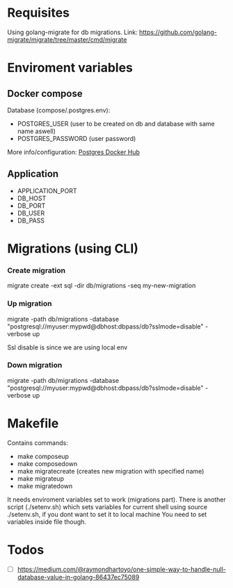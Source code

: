 # Requisites

Using golang-migrate for db migrations. Link: https://github.com/golang-migrate/migrate/tree/master/cmd/migrate

# Enviroment variables

## Docker compose

Database (compose/.postgres.env):
* POSTGRES_USER (user to be created on db and database with same name aswell)
* POSTGRES_PASSWORD (user password)

More info/configuration: [Postgres Docker Hub](https://hub.docker.com/_/postgres) 


## Application
* APPLICATION_PORT
* DB_HOST
* DB_PORT
* DB_USER
* DB_PASS


# Migrations (using CLI)

### Create migration
migrate create -ext sql -dir db/migrations -seq my-new-migration

### Up migration
migrate -path db/migrations -database "postgresql://myuser:mypwd@dbhost:dbpass/db?sslmode=disable" -verbose up

Ssl disable is since we are using local env

### Down migration
migrate -path db/migrations -database "postgresql://myuser:mypwd@dbhost:dbpass/db?sslmode=disable" -verbose up

# Makefile

Contains commands:
* make composeup
* make composedown
* make migratecreate (creates new migration with specified name)
* make migrateup
* make migratedown

It needs enviroment variables set to work (migrations part). 
There is another script (./setenv.sh) which sets variables for current shell using source ./setenv.sh, if you dont want to set it to local machine
You need to set variables inside file though.


# Todos
- [ ] https://medium.com/@raymondhartoyo/one-simple-way-to-handle-null-database-value-in-golang-86437ec75089
